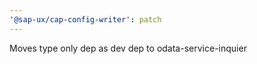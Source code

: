 ```yaml
---
'@sap-ux/cap-config-writer': patch
---
```


Moves type only dep as dev dep to odata-service-inquier
